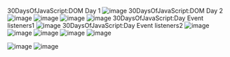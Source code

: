 30DaysOfJavaScript:DOM Day 1
![image](https://github.com/FariaAfrose/30-Days-Of-JS-Practice/assets/154304357/0623641c-fe47-4eaf-a082-28c9f3f3c8d3)
30DaysOfJavaScript:DOM Day 2
![image](https://github.com/FariaAfrose/30-Days-Of-JS-Practice/assets/154304357/2058496d-72db-48d2-bfd2-e0f12f012851)
![image](https://github.com/FariaAfrose/30-Days-Of-JS-Practice/assets/154304357/1e64ab17-1892-40d5-b5ec-a746f3e2737a)
![image](https://github.com/FariaAfrose/30-Days-Of-JS-Practice/assets/154304357/de3d8388-725e-4b87-9eb4-739759b0aee9)
![image](https://github.com/FariaAfrose/30-Days-Of-JS-Practice/assets/154304357/79fb286b-745f-4046-a0dc-9109ae851b04)
30DaysOfJavaScript:Day Event listeners1
![image](https://github.com/FariaAfrose/30-Days-Of-JS-Practice/assets/154304357/31f5c642-d204-40b8-83f4-980047fa730c)
30DaysOfJavaScript:Day Event listeners2
![image](https://github.com/FariaAfrose/30-Days-Of-JS-Practice/assets/154304357/cec25cd2-891a-4735-9592-0e01250ed5ae)
![image](https://github.com/FariaAfrose/30-Days-Of-JS-Practice/assets/154304357/a7885370-995e-49ca-8ed1-319696449cb5)
![image](https://github.com/FariaAfrose/30-Days-Of-JS-Practice/assets/154304357/af1af226-a625-435f-b6a7-7645e803d46b)
![image](https://github.com/FariaAfrose/30-Days-Of-JS-Practice/assets/154304357/904867c9-09fe-4094-9e5d-be20b265acdd)
![image](https://github.com/FariaAfrose/30-Days-Of-JS-Practice/assets/154304357/0c091e78-db1b-4505-844b-aa09730aa4f8)


![image](https://github.com/FariaAfrose/30-Days-Of-JS-Practice/assets/154304357/1bdeaee8-d669-48ec-beae-491f790a6851)
![image](https://github.com/FariaAfrose/30-Days-Of-JS-Practice/assets/154304357/9a97e95e-a22c-4a68-aa08-53c8c9282356)
